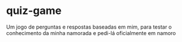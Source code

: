 # quiz-game
Um jogo de perguntas e respostas baseadas em mim, para testar o conhecimento da minha namorada e pedi-lá oficialmente em namoro
